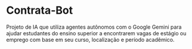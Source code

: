 # Contrata-Bot
Projeto de IA que utiliza agentes autônomos com o Google Gemini para ajudar estudantes do ensino superior a encontrarem vagas de estágio ou emprego com base em seu curso, localização e período acadêmico.
